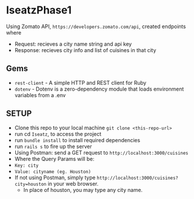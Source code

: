 # IseatzPhase1

Using Zomato API, `https://developers.zomato.com/api`, created endpoints where 
 - Request: recieves a city name string and api key 
 - Response: recieves city info and list of cuisines in that city

## Gems 
- `rest-client` - A simple HTTP and REST client for Ruby
- `dotenv` - Dotenv is a zero-dependency module that loads environment variables from a .env

## SETUP
- Clone this repo to your local machine `git clone <this-repo-url>`
- run cd `Iseatz`, to access the project
- run `bundle install` to install required dependencies
- run `rails s` to fire up the server
- Using Postman: send a GET request to `http://localhost:3000/cuisines`
 - Where the Query Params will be: 
 - `Key: city`
 - `Value: cityname (eg. Houston)`
- If not using Postman, simply type `http://localhost:3000/cuisines?city=houston` in your web browser. 
  - In place of houston, you may type any city name. 
